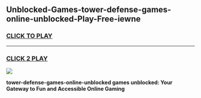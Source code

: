 
## Unblocked-Games-tower-defense-games-online-unblocked-Play-Free-iewne
<h3>
<a href="https://premium76.site?title=tower-defense-games-online-unblocked&ref=15A">CLICK TO PLAY</a></h3>
<hr>

<h3>
<a href="https://premium76.site?title=tower-defense-games-online-unblocked&ref=15A">CLICK 2 PLAY</a>
  
</h3>

<a href="https://premium76.site?title=tower-defense-games-online-unblocked&ref=15A"><img src="https://clearcache.store/games.png"></a>


**tower-defense-games-online-unblocked games unblocked: Your Gateway to Fun and Accessible Online Gaming**
